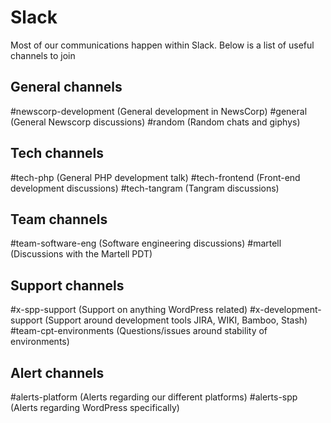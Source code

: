 # Slack

Most of our communications happen within Slack. Below is a list of useful channels to join

## General channels ##
#newscorp-development (General development in NewsCorp)
#general (General Newscorp discussions)
#random (Random chats and giphys)

## Tech channels ##
#tech-php (General PHP development talk)
#tech-frontend (Front-end development discussions)
#tech-tangram (Tangram discussions)

## Team channels ##
#team-software-eng (Software engineering discussions)
#martell (Discussions with the Martell PDT)

## Support channels ##
#x-spp-support (Support on anything WordPress related)
#x-development-support (Support around development tools JIRA, WIKI, Bamboo, Stash)
#team-cpt-environments (Questions/issues around stability of environments)

## Alert channels ##
#alerts-platform (Alerts regarding our different platforms)
#alerts-spp (Alerts regarding WordPress specifically)
